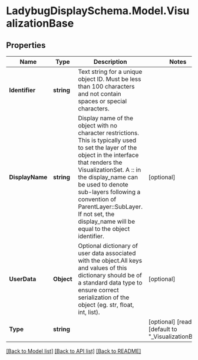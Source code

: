 
# LadybugDisplaySchema.Model.VisualizationBase

## Properties

Name | Type | Description | Notes
------------ | ------------- | ------------- | -------------
**Identifier** | **string** | Text string for a unique object ID. Must be less than 100 characters and not contain spaces or special characters. | 
**DisplayName** | **string** | Display name of the object with no character restrictions. This is typically used to set the layer of the object in the interface that renders the VisualizationSet. A :: in the display_name can be used to denote sub-layers following a convention of ParentLayer::SubLayer. If not set, the display_name will be equal to the object identifier. | [optional] 
**UserData** | **Object** | Optional dictionary of user data associated with the object.All keys and values of this dictionary should be of a standard data type to ensure correct serialization of the object (eg. str, float, int, list). | [optional] 
**Type** | **string** |  | [optional] [readonly] [default to "_VisualizationBase"]

[[Back to Model list]](../README.md#documentation-for-models)
[[Back to API list]](../README.md#documentation-for-api-endpoints)
[[Back to README]](../README.md)

